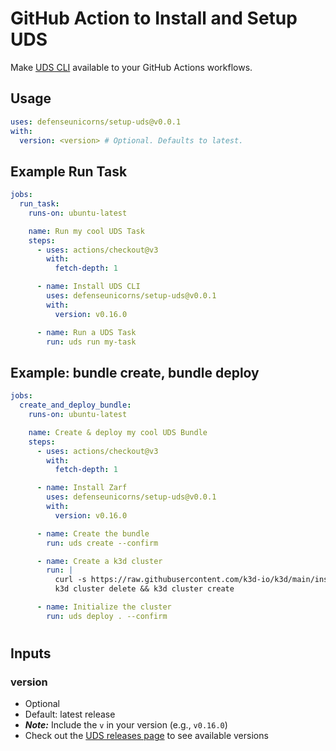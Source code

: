 # GitHub Action to Install and Setup UDS

Make [UDS CLI](https://github.com/defenseunicorns/uds-cli) available to your GitHub Actions workflows.

## Usage

```yaml
uses: defenseunicorns/setup-uds@v0.0.1
with:
  version: <version> # Optional. Defaults to latest.
```

## Example Run Task

```yaml
jobs:
  run_task:
    runs-on: ubuntu-latest

    name: Run my cool UDS Task
    steps:
      - uses: actions/checkout@v3
        with:
          fetch-depth: 1

      - name: Install UDS CLI
        uses: defenseunicorns/setup-uds@v0.0.1
        with:
          version: v0.16.0

      - name: Run a UDS Task
        run: uds run my-task
```

## Example: bundle create, bundle deploy

```yaml
jobs:
  create_and_deploy_bundle:
    runs-on: ubuntu-latest

    name: Create & deploy my cool UDS Bundle
    steps:
      - uses: actions/checkout@v3
        with:
          fetch-depth: 1

      - name: Install Zarf
        uses: defenseunicorns/setup-uds@v0.0.1
        with:
          version: v0.16.0

      - name: Create the bundle
        run: uds create --confirm

      - name: Create a k3d cluster
        run: |
          curl -s https://raw.githubusercontent.com/k3d-io/k3d/main/install.sh | bash
          k3d cluster delete && k3d cluster create

      - name: Initialize the cluster
        run: uds deploy . --confirm

```

#

## Inputs

### version

- Optional
- Default: latest release
- **_Note:_** Include the `v` in your version (e.g., `v0.16.0`)
- Check out the [UDS releases page](https://github.com/defenseunicorns/uds-cli/releases) to see available versions
